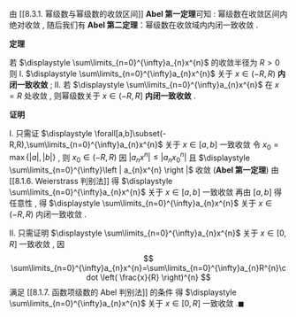 
由 [[8.3.1. 幂级数与幂级数的收敛区间]] **Abel 第一定理**可知 : 幂级数在收敛区间内绝对收敛 , 随后我们有 **Abel 第二定理**：幂级数在收敛域内内闭一致收敛 .

**定理**

若 $\displaystyle \sum\limits_{n=0}^{\infty}a_{n}x^{n}$ 的收敛半径为 $\displaystyle R>0$ 
则
I. $\displaystyle \sum\limits_{n=0}^{\infty}a_{n}x^{n}$ 关于 $\displaystyle x\in(-R,R)$ **内闭一致收敛** ;
II. 若 $\displaystyle \sum\limits_{n=0}^{\infty}a_{n}x^{n}$ 在 $\displaystyle x=R$ 处收敛 , 则幂级数关于 $\displaystyle x\in(-R,R]$ **内闭一致收敛** .

 **证明**

I. 只需证 $\displaystyle \forall[a,b]\subset(-R,R),\sum\limits_{n=0}^{\infty}a_{n}x^{n}$ 关于 $\displaystyle x\in[a,b]$ 一致收敛
令 $\displaystyle x_{0}=\max\left\{ \left | a \right |,\left | b \right | \right\}$ , 则 $\displaystyle x_{0}\in (-R,R)$ 
因 $\displaystyle \left | a_{n}x^{n} \right |\leqslant \left | a_{n}x_{0}^{n} \right |$ 且 $\displaystyle \sum\limits_{n=0}^{\infty}\left | a_{n}x^{n} \right |$ 收敛 (**Abel 第一定理**)
由 [[8.1.6. Weierstrass 判别法]] 得 $\displaystyle \sum\limits_{n=0}^{\infty}a_{n}x^{n}$ 关于 $\displaystyle x\in[a,b]$ 一致收敛
再由 $\displaystyle [a,b]$ 得任意性 , 得 $\displaystyle \sum\limits_{n=0}^{\infty}a_{n}x^{n}$ 关于 $\displaystyle x\in(-R,R)$ 内闭一致收敛 .

II. 只需证明 $\displaystyle \sum\limits_{n=0}^{\infty}a_{n}x^{n}$ 关于 $\displaystyle x\in[0,R]$ 一致收敛 , 因
$$
\sum\limits_{n=0}^{\infty}a_{n}x^{n}=\sum\limits_{n=0}^{\infty}a_{n}R^{n}\cdot \left( \frac{x}{R} \right)^{n} 
$$
满足 [[8.1.7. 函数项级数的 Abel 判别法]] 的条件
得 $\displaystyle \sum\limits_{n=0}^{\infty}a_{n}x^{n}$ 关于 $\displaystyle x\in[0,R]$ 一致收敛 $.\blacksquare$
